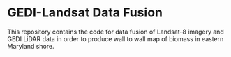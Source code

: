 # GEDI-Landsat Data Fusion

This repository contains the code for data fusion of Landsat-8 imagery and GEDI LiDAR data in order to produce wall to wall map of biomass in eastern Maryland shore.
